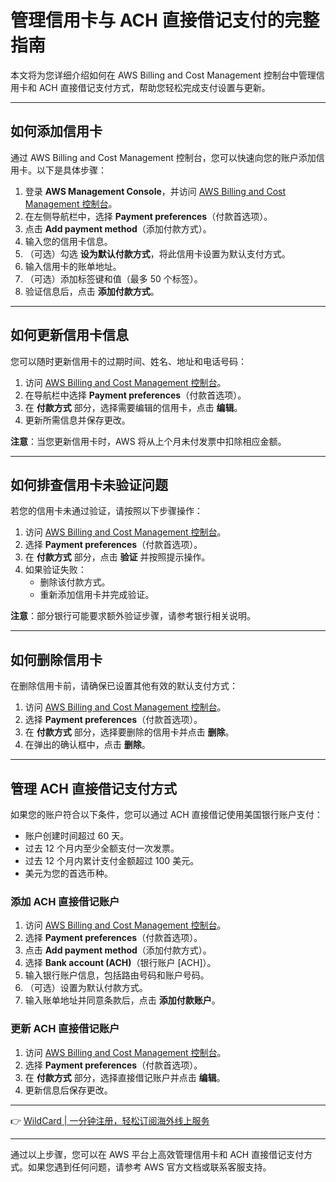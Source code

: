 # 管理信用卡与 ACH 直接借记支付的完整指南

本文将为您详细介绍如何在 AWS Billing and Cost Management 控制台中管理信用卡和 ACH 直接借记支付方式，帮助您轻松完成支付设置与更新。

---

## 如何添加信用卡

通过 AWS Billing and Cost Management 控制台，您可以快速向您的账户添加信用卡。以下是具体步骤：

1. 登录 **AWS Management Console**，并访问 [AWS Billing and Cost Management 控制台](https://console.aws.amazon.com/costmanagement/)。
2. 在左侧导航栏中，选择 **Payment preferences**（付款首选项）。
3. 点击 **Add payment method**（添加付款方式）。
4. 输入您的信用卡信息。
5. （可选）勾选 **设为默认付款方式**，将此信用卡设置为默认支付方式。
6. 输入信用卡的账单地址。
7. （可选）添加标签键和值（最多 50 个标签）。
8. 验证信息后，点击 **添加付款方式**。

---

## 如何更新信用卡信息

您可以随时更新信用卡的过期时间、姓名、地址和电话号码：

1. 访问 [AWS Billing and Cost Management 控制台](https://console.aws.amazon.com/costmanagement/)。
2. 在导航栏中选择 **Payment preferences**（付款首选项）。
3. 在 **付款方式** 部分，选择需要编辑的信用卡，点击 **编辑**。
4. 更新所需信息并保存更改。

**注意**：当您更新信用卡时，AWS 将从上个月未付发票中扣除相应金额。

---

## 如何排查信用卡未验证问题

若您的信用卡未通过验证，请按照以下步骤操作：

1. 访问 [AWS Billing and Cost Management 控制台](https://console.aws.amazon.com/costmanagement/)。
2. 选择 **Payment preferences**（付款首选项）。
3. 在 **付款方式** 部分，点击 **验证** 并按照提示操作。
4. 如果验证失败：
   - 删除该付款方式。
   - 重新添加信用卡并完成验证。

**注意**：部分银行可能要求额外验证步骤，请参考银行相关说明。

---

## 如何删除信用卡

在删除信用卡前，请确保已设置其他有效的默认支付方式：

1. 访问 [AWS Billing and Cost Management 控制台](https://console.aws.amazon.com/costmanagement/)。
2. 选择 **Payment preferences**（付款首选项）。
3. 在 **付款方式** 部分，选择要删除的信用卡并点击 **删除**。
4. 在弹出的确认框中，点击 **删除**。

---

## 管理 ACH 直接借记支付方式

如果您的账户符合以下条件，您可以通过 ACH 直接借记使用美国银行账户支付：

- 账户创建时间超过 60 天。
- 过去 12 个月内至少全额支付一次发票。
- 过去 12 个月内累计支付金额超过 100 美元。
- 美元为您的首选币种。

### 添加 ACH 直接借记账户

1. 访问 [AWS Billing and Cost Management 控制台](https://console.aws.amazon.com/costmanagement/)。
2. 选择 **Payment preferences**（付款首选项）。
3. 点击 **Add payment method**（添加付款方式）。
4. 选择 **Bank account (ACH)**（银行账户 [ACH]）。
5. 输入银行账户信息，包括路由号码和账户号码。
6. （可选）设置为默认付款方式。
7. 输入账单地址并同意条款后，点击 **添加付款账户**。

### 更新 ACH 直接借记账户

1. 访问 [AWS Billing and Cost Management 控制台](https://console.aws.amazon.com/costmanagement/)。
2. 选择 **Payment preferences**（付款首选项）。
3. 在 **付款方式** 部分，选择直接借记账户并点击 **编辑**。
4. 更新信息后保存更改。

---

👉 [WildCard | 一分钟注册，轻松订阅海外线上服务](https://bbtdd.com/WildCard)

---

通过以上步骤，您可以在 AWS 平台上高效管理信用卡和 ACH 直接借记支付方式。如果您遇到任何问题，请参考 AWS 官方文档或联系客服支持。